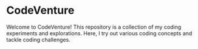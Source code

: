 # CodeVenture

Welcome to CodeVenture! This repository is a collection of my coding experiments and explorations. Here, I try out various coding concepts and tackle coding challenges.
